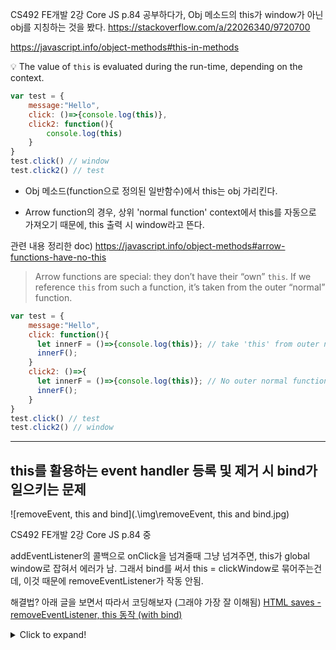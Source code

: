 CS492 FE개발 2강 Core JS p.84 공부하다가, Obj 메소드의 this가 window가 아닌 obj를 지칭하는 것을 봤다. 
https://stackoverflow.com/a/22026340/9720700



https://javascript.info/object-methods#this-in-methods

💡 The value of `this` is evaluated during the run-time, depending on the context.

```js
var test = {
	message:"Hello",
	click: ()=>{console.log(this)},
	click2: function(){
		console.log(this)
	}
}
test.click() // window
test.click2() // test
```

* Obj 메소드(function으로 정의된 일반함수)에서 this는 obj 가리킨다.

* Arrow function의 경우, 상위 'normal function' context에서 this를 자동으로 가져오기 때문에, this 출력 시 window라고 뜬다.

관련 내용 정리한 doc) https://javascript.info/object-methods#arrow-functions-have-no-this

> Arrow functions are special: they don’t have their “own” `this`. 
> If we reference `this` from such a function, it’s taken from the outer “normal” function.

```js
var test = {
	message:"Hello",
	click: function(){
	  let innerF = ()=>{console.log(this)}; // take 'this' from outer normal function - method 'click'
	  innerF();
    }
    click2: ()=>{
	  let innerF = ()=>{console.log(this)}; // No outer normal function - `this` refers to global window
	  innerF();
    }
}
test.click() // test
test.click2() // window
```



---

## this를 활용하는 event handler 등록 및 제거 시 bind가 일으키는 문제

![removeEvent, this and bind](.\img\removeEvent, this and bind.jpg)

CS492 FE개발 2강 Core JS p.84 중

addEventListener의 콜백으로 onClick을 넘겨줄때 그냥 넘겨주면, this가 global window로 잡혀서 에러가 남.
그래서 bind를 써서 this = clickWindow로 묶어주는건데, 이것 때문에 removeEventListener가 작동 안됨.



해결법? 아래 글을 보면서 따라서 코딩해보자 (그래야 가장 잘 이해됨)
[HTML saves - removeEventListener, this 동작 (with bind)](https://mygumi.tistory.com/332)

<details>
  <summary>Click to expand!</summary>

1. 함수 바깥의 다른 context를 this로 등록하기
    ```js
    const btn = (()=>{
      function addEvents(){
        console.log(this); // window (class Button이 되길 바랐는데)
        this.elem.addEventListener("click", this.clickHandler) // error
      }
    
      return class Button {
        constructor(){
          this.elem = document.createElement("button");
          addEvents(); // 해결 방법 → addEvents.call(this);
        }
    
        clickHandler(){
          console.log("Click!!");
        }
      };
    })();
    const b = new btn();
    ```

2. 헷갈리는 콜백 context - console.log(this)로 찍어가면서
    ```js
    const btn = (()=>{
      function addEvents(){
        this.elem.addEventListener("click", this.clickHandler)
      }
    
      return class Button {
        constructor(){
          this.elem = document.createElement("button");
          addEvents.call(this);
        }
    
        clickHandler(){
          console.log("Click!!");
          console.log(this); // this = addEventListener의 타겟인 this.elem (button 엘리먼트; <button/>)
          this.obj["a"] += 1; // error; cannot find 'obj' in '<button/>'
        }
      };
    })();
    const b = new btn();
    b.elem.dispatchEvent(new Event("click")); // ★ (새로운거 배움) 해당 EventTarget에 이벤트 일으키기 
    
    
    // 수정 후
    const btn = (()=>{
      function addEvents(){
        this.elem.addEventListener("click", this.clickHandler.bind(this)); // context 고정 : this (= Button) bind
      }
    
      return class Button {
        constructor(){
          this.elem = document.createElement("button");
          this.obj = { // 새로 만듦
            a: 1
          };
          addEvents.call(this);
        }
    
        clickHandler(){
          console.log("Click!!");
          this.obj["a"] += 1;
        }
      };
    })();
    const b = new btn();
    b.elem.dispatchEvent(new Event("click")); // {a: 2}
    b.elem.dispatchEvent(new Event("click")); // {a: 3}
    b.obj // {a: 3}
    ```
    
3. bind된 clickHandler 제거 - removeEventListener
   ```js
   const btn = (()=>{
     function addEvents(){
       this.elem.addEventListener("click", this.clickHandler.bind(this)); // ★ bind = 새로운 함수 인스턴스 반환
     }
   
     function removeEvents(){
       this.elem.removeEventListener("click", this.clickHandler.bind(this)); // ★ 위에서 add된 함수와 다름; 해제X
     }
   
     return class Button {
       constructor(){
         this.elem = document.createElement("button");
         this.obj = {
           a: 1
         };
         this.clickHandler = this.clickHandler.bind(this);
         addEvents.call(this);
       }
   
       clickHandler(){
         console.log("Click!!");
         this.obj["a"] += 1;
       }
   
       destroyed(){
         removeEvents.call(this); 
       }
     };
   })();
   const b = new btn();
   b.elem.dispatchEvent(new Event("click")); // {a: 2}
   b.destroyed();
   b.elem.dispatchEvent(new Event("click")); // {a: 3} - clickHandler 제거 안됨
   b.obj // {a: 3}
   
   
   // 수정 후
   const btn = (()=>{
     function addEvents(){
       this.elem.addEventListener("click", this.clickHandler); //
     }
   
     function removeEvents(){
       this.elem.removeEventListener("click", this.clickHandler); //
     }
   
     return class Button {
       constructor(){
         this.elem = document.createElement("button");
         this.obj = {
           a: 1
         };
         this.clickHandler = this.clickHandler.bind(this); // ★ bind한 함수를 미리 할당해두고 그거 공유
         addEvents.call(this);
       }
   
       clickHandler(){
         console.log("Click!!");
         this.obj["a"] += 1;
       }
   
       destroyed(){
         removeEvents.call(this); 
       }
     };
   })();
   const b = new btn();
   b.elem.dispatchEvent(new Event("click")); // {a: 2}
   b.destroyed();
   b.elem.dispatchEvent(new Event("click")); // {a: 2} - event 안 일어남.
   b.obj // {a: 2}
   ```
   </details>



